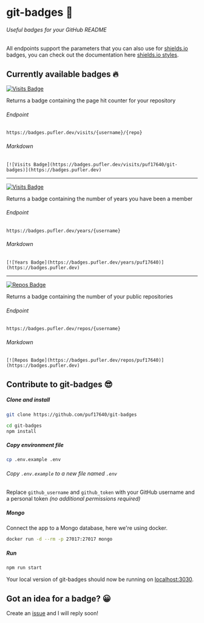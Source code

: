 # git-badges 🎉

###### Useful badges for your GitHub README

All endpoints support the parameters that you can also use for [shields.io](https://shields.io) badges, you can check out the documentation here [shields.io styles](https://shields.io/#styles).

## Currently available badges 🔥

[![Visits Badge](https://badges.pufler.dev/visits/puf17640/git-badges)](https://badges.pufler.dev/visits/puf17640/git-badges)

Returns a badge containing the page hit counter for your repository

###### Endpoint
`https://badges.pufler.dev/visits/{username}/{repo}`

###### Markdown

`[![Visits Badge](https://badges.pufler.dev/visits/puf17640/git-badges)](https://badges.pufler.dev)`

---

[![Visits Badge](https://badges.pufler.dev/years/puf17640)](https://badges.pufler.dev/years/puf17640)
  
Returns a badge containing the number of years you have been a member

###### Endpoint

`https://badges.pufler.dev/years/{username}`

###### Markdown 

`[![Years Badge](https://badges.pufler.dev/years/puf17640)](https://badges.pufler.dev)`

---

[![Repos Badge](https://badges.pufler.dev/repos/puf17640)](https://badges.pufler.dev/repos/puf17640)
  
Returns a badge containing the number of your public repositories

###### Endpoint

`https://badges.pufler.dev/repos/{username}`

###### Markdown

`[![Repos Badge](https://badges.pufler.dev/repos/puf17640)](https://badges.pufler.dev)`

## Contribute to git-badges 😎

##### Clone and install

```bash
git clone https://github.com/puf17640/git-badges

cd git-badges
npm install
```

##### Copy environment file

```bash
cp .env.example .env
```

###### Copy `.env.example` to a new file named `.env`

Replace `github_username` and `github_token` with your GitHub username and a personal token *(no additional permissions required)*

##### Mongo

Connect the app to a Mongo database, here we're using docker.

```bash
docker run -d --rm -p 27017:27017 mongo
```

##### Run

```bash
npm run start
```

Your local version of git-badges should now be running on [localhost:3030](http://localhost:3000).

## Got an idea for a badge? 😀

Create an [issue](https://github.com/puf17640/git-badges/issues/new) and I will reply soon!